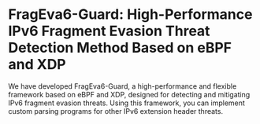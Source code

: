 # FragEva6-Guard: High-Performance IPv6 Fragment Evasion Threat Detection Method Based on eBPF and XDP
We have developed FragEva6-Guard, a high-performance and flexible framework based on eBPF and XDP, designed for detecting and mitigating IPv6 fragment evasion threats. Using this framework, you can implement custom parsing programs for other IPv6 extension header threats.
